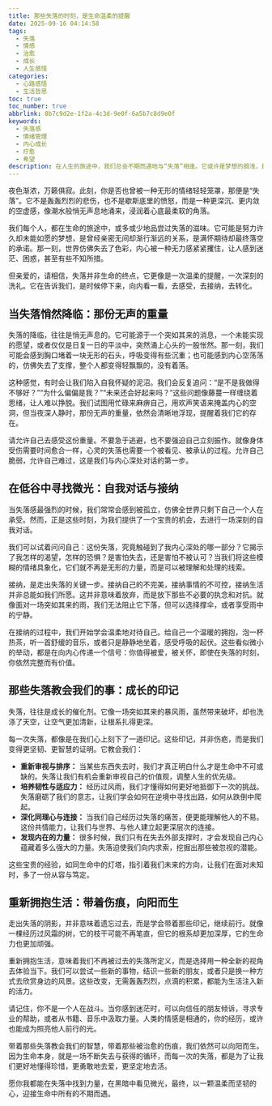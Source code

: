 ```yaml
---
title: 那些失落的时刻，是生命温柔的提醒
date: 2025-09-16 04:14:58
tags:
  - 失落
  - 情感
  - 治愈
  - 成长
  - 人生感悟
categories:
  - 心路感悟
  - 生活哲思
toc: true
toc_number: true
abbrlink: 8b7c9d2e-1f2a-4c3d-9e0f-6a5b7c8d9e0f
keywords:
  - 失落感
  - 情绪管理
  - 内心成长
  - 疗愈
  - 希望
description: 在人生的旅途中，我们总会不期而遇地与“失落”相逢。它或许是梦想的搁浅，是关系的渐远，是期待的落空。这份无声的重量，常常让我们感到无所适从，甚至怀疑自我。然而，失落并非终点，它更像是一次生命温柔的提醒，提醒我们停下脚步，向内探索，去感受、去接纳、去转化。这篇文章，将与你一同走过失落的幽谷，探寻其中蕴藏的深意与力量，最终，带着这份独特的印记，重新拥抱生活的光芒。
---
```


夜色渐浓，万籁俱寂。此刻，你是否也曾被一种无形的情绪轻轻笼罩，那便是“失落”。它不是轰轰烈烈的悲伤，也不是歇斯底里的愤怒，而是一种更深沉、更内敛的空虚感，像潮水般悄无声息地涌来，浸润着心底最柔软的角落。

我们每个人，都在生命的旅途中，或多或少地品尝过失落的滋味。它可能是努力许久却未能如愿的梦想，是曾经亲密无间却渐行渐远的关系，是满怀期待却最终落空的承诺。那一刻，世界仿佛失去了色彩，内心被一种无力感紧紧攫住，让人感到迷茫、困惑，甚至有些不知所措。

但亲爱的，请相信，失落并非生命的终点，它更像是一次温柔的提醒，一次深刻的洗礼。它在告诉我们，是时候停下来，向内看一看，去感受，去接纳，去转化。

## 当失落悄然降临：那份无声的重量

失落的降临，往往是悄无声息的。它可能源于一个突如其来的消息，一个未能实现的愿望，或者仅仅是日复一日的平淡中，突然涌上心头的一股怅然。那一刻，我们可能会感到胸口堵着一块无形的石头，呼吸变得有些沉重；也可能感到内心空荡荡的，仿佛失去了支撑，整个人都变得轻飘飘的，没有着落。

这种感觉，有时会让我们陷入自我怀疑的泥沼。我们会反复追问：“是不是我做得不够好？”“为什么偏偏是我？”“未来还会好起来吗？”这些问题像藤蔓一样缠绕着思绪，让人难以挣脱。我们试图用忙碌来麻痹自己，用欢声笑语来掩盖内心的空洞，但当夜深人静时，那份无声的重量，依然会清晰地浮现，提醒着我们它的存在。

请允许自己去感受这份重量。不要急于逃避，也不要强迫自己立刻振作。就像身体受伤需要时间愈合一样，心灵的失落也需要一个被看见、被承认的过程。允许自己脆弱，允许自己难过，这是我们与内心深处对话的第一步。

## 在低谷中寻找微光：自我对话与接纳

当失落感最强烈的时候，我们常常会感到被孤立，仿佛全世界只剩下自己一个人在承受。然而，正是这些时刻，为我们提供了一个宝贵的机会，去进行一场深刻的自我对话。

我们可以试着问问自己：这份失落，究竟触碰到了我内心深处的哪一部分？它揭示了我怎样的渴望，怎样的恐惧？是害怕失去，还是害怕不被认可？当我们将这些模糊的情绪具象化，它们就不再是无形的力量，而是可以被理解和处理的线索。

接纳，是走出失落的关键一步。接纳自己的不完美，接纳事情的不可控，接纳生活并非总能如我们所愿。这并非意味着放弃，而是放下那些不必要的执念和对抗。就像面对一场突如其来的雨，我们无法阻止它下落，但可以选择撑伞，或者享受雨中的宁静。

在接纳的过程中，我们开始学会温柔地对待自己。给自己一个温暖的拥抱，泡一杯热茶，听一首舒缓的音乐，或者只是静静地坐着，感受呼吸的起伏。这些看似微小的举动，都是在向内心传递一个信号：你值得被爱，被关怀，即使在失落的时刻，你依然完整而有价值。

## 那些失落教会我们的事：成长的印记

失落，往往是成长的催化剂。它像一场突如其来的暴风雨，虽然带来破坏，却也洗涤了天空，让空气更加清新，让根系扎得更深。

每一次失落，都像是在我们心上刻下了一道印记。这些印记，并非伤疤，而是我们变得更坚韧、更智慧的证明。它教会我们：

*   **重新审视与排序：** 当某些东西失去时，我们才真正明白什么才是生命中不可或缺的。失落让我们有机会重新审视自己的价值观，调整人生的优先级。
*   **培养韧性与适应力：** 经历过风雨，我们才懂得如何更好地抵御下一次的挑战。失落磨砺了我们的意志，让我们学会如何在逆境中寻找出路，如何从跌倒中爬起。
*   **深化同理心与连接：** 当我们自己经历过失落的痛苦，便更能理解他人的不易。这份共情能力，让我们与世界、与他人建立起更深层次的连接。
*   **发现内在的力量：** 很多时候，我们只有在失去外部支撑时，才会发现自己内心蕴藏着多么强大的力量。失落迫使我们向内求索，挖掘出那些被忽视的潜能。

这些宝贵的经验，如同生命中的灯塔，指引着我们未来的方向，让我们在面对未知时，多了一份从容与笃定。

## 重新拥抱生活：带着伤痕，向阳而生

走出失落的阴影，并非意味着遗忘过去，而是学会带着那些印记，继续前行。就像一棵经历过风霜的树，它的枝干可能不再笔直，但它的根系却更加深厚，它的生命力也更加顽强。

重新拥抱生活，意味着我们不再被过去的失落所定义，而是选择用一种全新的视角去体验当下。我们可以尝试一些新的事物，结识一些新的朋友，或者只是换一种方式去欣赏身边的风景。这些改变，无需轰轰烈烈，点滴的积累，都能为生活注入新的活力。

请记住，你不是一个人在战斗。当你感到迷茫时，可以向信任的朋友倾诉，寻求专业的帮助，或者从书籍、音乐中汲取力量。人类的情感是相通的，你的经历，或许也能成为照亮他人前行的光。

带着那些失落教会我们的智慧，带着那些被治愈的伤痕，我们依然可以向阳而生。因为生命本身，就是一场不断失去与获得的循环，而每一次的失落，都是为了让我们更好地懂得珍惜，更勇敢地去爱，更坚定地去活。

愿你我都能在失落中找到力量，在黑暗中看见微光，最终，以一颗温柔而坚韧的心，迎接生命中所有的不期而遇。